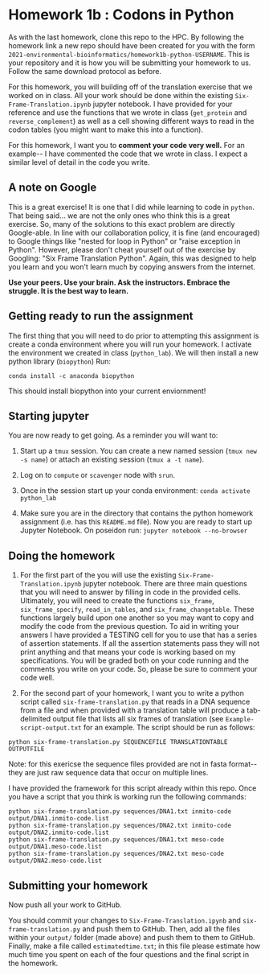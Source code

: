 # Homework 1b : Codons in Python
As with the last homework, clone this repo to the HPC. By following the homework link a new repo should have been created for you with the form `2021-environmental-bioinformatics/homework1b-python-USERNAME`. This is your repository and it is how you will be submitting your homework to us. Follow the same download protocol as before. 

For this homework, you will building off of the translation exercise that we worked on in class. All your work should be done within the existing `Six-Frame-Translation.ipynb` jupyter notebook. I have provided for your reference and use the functions that we wrote in class (`get_protein` and `reverse_complement`) as well as a cell showing different ways to read in the codon tables (you might want to make this into a function).

For this homework, I want you to **comment your code very well.** For an example-- I have commented the code that we wrote in class. I expect a similar level of detail in the code you write.

## A note on Google
This is a great exercise! It is one that I did while learning to code in `python`. That being said... we are not the only ones who think this is a great exercise. So, many of the solutions to this exact problem are directly Google-able. In line with our collaboration policy, it is fine (and encouraged) to Google things like "nested for loop in Python" or "raise exception in Python". However, please don't cheat yourself out of the exercise by Googling: "Six Frame Translation Python". Again, this was designed to help you learn and you won't learn much by copying answers from the internet.

**Use your peers. Use your brain. Ask the instructors. Embrace the struggle. It is the best way to learn.**

## Getting ready to run the assignment
The first thing that you will need to do prior to attempting this assignment is create a conda environment where you will run your homework. I activate the environment we created in class (`python_lab`). We will then install a new python library (`biopython`) Run: 

```
conda install -c anaconda biopython 
```

This should install biopython into your current enviornment! 

## Starting jupyter
You are now ready to get going. As a reminder you will want to: 

1) Start up a `tmux` session. You can create a new named session (`tmux new -s name`) or attach an existing session (`tmux a -t name`). 

2) Log on to `compute` or `scavenger` node with `srun`.
   
2) Once in the session start up your conda environment: `conda activate python_lab`

3) Make sure you are in the directory that contains the python homework assignment (i.e. has this `README.md` file). Now you are ready to start up Jupyter Notebook. On poseidon run: `jupyter notebook --no-browser`
## Doing the homework

1) For the first part of the you will use the existing `Six-Frame-Translation.ipynb` jupyter notebook. There are three main questions that you will need to answer by filling in code in the provided cells. Ultimately, you will need to create the functions `six_frame`, `six_frame_specify`, `read_in_tables`, and `six_frame_changetable`. These functions largely build upon one another so you may want to copy and modify the code from the previous question. To aid in writing your answers I have provided a TESTING cell for you to use that has a series of assertion statements. If all the assertion statements pass they will not print anything and that means your code is working based on my specifications. You will be graded both on your code running and the comments you write on your code. So, please be sure to comment your code well. 

2) For the second part of your homework, I want you to write a python script called `six-frame-translation.py` that reads in a DNA sequence from a file and when provided with a translation table will produce a tab-delimited output file that lists all six frames of translation (see `Example-script-output.txt` for an example. The script should be run as follows: 

`python six-frame-translation.py SEQUENCEFILE TRANSLATIONTABLE OUTPUTFILE`

Note: for this exericse the sequence files provided are not in fasta format-- they are just raw sequence data that occur on multiple lines. 

I have provided the framework for this script already within this repo. Once you have a script that you think is working run the following commands:

```
python six-frame-translation.py sequences/DNA1.txt inmito-code output/DNA1.inmito-code.list
python six-frame-translation.py sequences/DNA2.txt inmito-code output/DNA2.inmito-code.list
python six-frame-translation.py sequences/DNA1.txt meso-code output/DNA1.meso-code.list 
python six-frame-translation.py sequences/DNA2.txt meso-code output/DNA2.meso-code.list 
```


## Submitting your homework

Now push all your work to GitHub.

You should commit your changes to `Six-Frame-Translation.ipynb` and `six-frame-translation.py` and push them to GitHub. Then, add all the files within your `output/` folder (made above) and push them to them to GitHub. Finally, make a file called `estimatedtime.txt`; in this file please estimate how much time you spent on each of the four questions and the final script in the homework.
